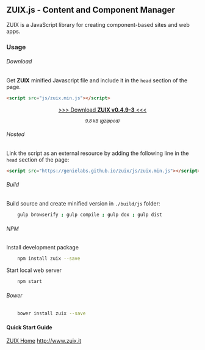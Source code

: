 ## ZUIX.js - Content and Component Manager

ZUIX is a JavaScript library for creating component-based sites and web apps.

### Usage

<a id="Getting_Started"></a>
###### Download

Get **ZUIX** minified Javascript file and include it in the `head` section of the page.

```html
<script src="js/zuix.min.js"></script>
```

<div align="center">

<a class="mdl-button mdl-js-button mdl-button--raised mdl-js-ripple-effect mdl-button--accent"
   href="https://genielabs.github.io/zuix/js/zuix.min.js">
   &gt;&gt;&gt; Download <strong>ZUIX v0.4.9-3</strong> &lt;&lt;&lt;
</a>

</div>
<div align="center"><small><em>9,8 kB (gzipped)</em></small></div>

###### Hosted

Link the script as an external resource by adding the following line in the ```head``` section of the page:

```html
<script src="https://genielabs.github.io/zuix/js/zuix.min.js"></script>
```

###### Build

Build source and create minified version in ```./build/js``` folder:

```bash
    gulp browserify ; gulp compile ; gulp dox ; gulp dist
```

###### NPM

Install development package

```bash
    npm install zuix --save
```

Start local web server

```bash
    npm start
```

###### Bower

```bash
    bower install zuix --save
```

#### Quick Start Guide

[ZUIX Home](https://genielabs.github.io/zuix/) http://www.zuix.it
